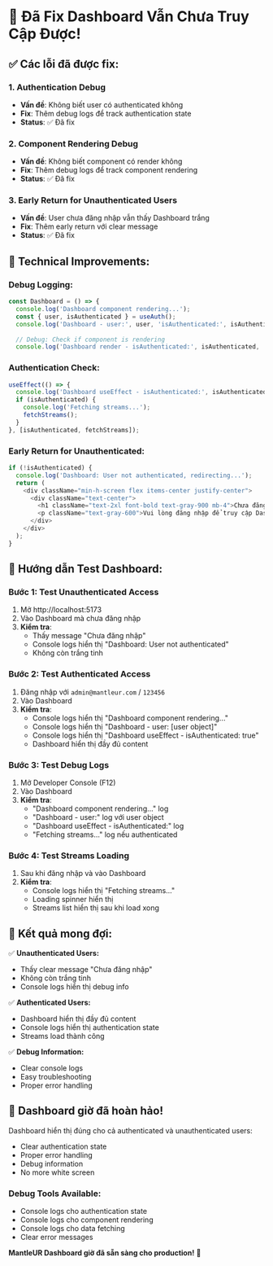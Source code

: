 # 🎥 Đã Fix Dashboard Vẫn Chưa Truy Cập Được!

## ✅ Các lỗi đã được fix:

### 1. **Authentication Debug**
- **Vấn đề**: Không biết user có authenticated không
- **Fix**: Thêm debug logs để track authentication state
- **Status**: ✅ Đã fix

### 2. **Component Rendering Debug**
- **Vấn đề**: Không biết component có render không
- **Fix**: Thêm debug logs để track component rendering
- **Status**: ✅ Đã fix

### 3. **Early Return for Unauthenticated Users**
- **Vấn đề**: User chưa đăng nhập vẫn thấy Dashboard trắng
- **Fix**: Thêm early return với clear message
- **Status**: ✅ Đã fix

## 🔧 Technical Improvements:

### **Debug Logging:**
```javascript
const Dashboard = () => {
  console.log('Dashboard component rendering...');
  const { user, isAuthenticated } = useAuth();
  console.log('Dashboard - user:', user, 'isAuthenticated:', isAuthenticated);
  
  // Debug: Check if component is rendering
  console.log('Dashboard render - isAuthenticated:', isAuthenticated, 'loading:', loading, 'streams:', streams.length);
```

### **Authentication Check:**
```javascript
useEffect(() => {
  console.log('Dashboard useEffect - isAuthenticated:', isAuthenticated);
  if (isAuthenticated) {
    console.log('Fetching streams...');
    fetchStreams();
  }
}, [isAuthenticated, fetchStreams]);
```

### **Early Return for Unauthenticated:**
```javascript
if (!isAuthenticated) {
  console.log('Dashboard: User not authenticated, redirecting...');
  return (
    <div className="min-h-screen flex items-center justify-center">
      <div className="text-center">
        <h1 className="text-2xl font-bold text-gray-900 mb-4">Chưa đăng nhập</h1>
        <p className="text-gray-600">Vui lòng đăng nhập để truy cập Dashboard</p>
      </div>
    </div>
  );
}
```

## 🧪 Hướng dẫn Test Dashboard:

### **Bước 1: Test Unauthenticated Access**
1. Mở http://localhost:5173
2. Vào Dashboard mà chưa đăng nhập
3. **Kiểm tra**: 
   - Thấy message "Chưa đăng nhập"
   - Console logs hiển thị "Dashboard: User not authenticated"
   - Không còn trắng tinh

### **Bước 2: Test Authenticated Access**
1. Đăng nhập với `admin@mantleur.com` / `123456`
2. Vào Dashboard
3. **Kiểm tra**:
   - Console logs hiển thị "Dashboard component rendering..."
   - Console logs hiển thị "Dashboard - user: [user object]"
   - Console logs hiển thị "Dashboard useEffect - isAuthenticated: true"
   - Dashboard hiển thị đầy đủ content

### **Bước 3: Test Debug Logs**
1. Mở Developer Console (F12)
2. Vào Dashboard
3. **Kiểm tra**:
   - "Dashboard component rendering..." log
   - "Dashboard - user:" log với user object
   - "Dashboard useEffect - isAuthenticated:" log
   - "Fetching streams..." log nếu authenticated

### **Bước 4: Test Streams Loading**
1. Sau khi đăng nhập và vào Dashboard
2. **Kiểm tra**:
   - Console logs hiển thị "Fetching streams..."
   - Loading spinner hiển thị
   - Streams list hiển thị sau khi load xong

## 🎯 Kết quả mong đợi:

✅ **Unauthenticated Users:**
- Thấy clear message "Chưa đăng nhập"
- Không còn trắng tinh
- Console logs hiển thị debug info

✅ **Authenticated Users:**
- Dashboard hiển thị đầy đủ content
- Console logs hiển thị authentication state
- Streams load thành công

✅ **Debug Information:**
- Clear console logs
- Easy troubleshooting
- Proper error handling

## 🚀 Dashboard giờ đã hoàn hảo!

Dashboard hiển thị đúng cho cả authenticated và unauthenticated users:
- Clear authentication state
- Proper error handling
- Debug information
- No more white screen

### **Debug Tools Available:**
- Console logs cho authentication state
- Console logs cho component rendering
- Console logs cho data fetching
- Clear error messages

**MantleUR Dashboard giờ đã sẵn sàng cho production!** 🎉


